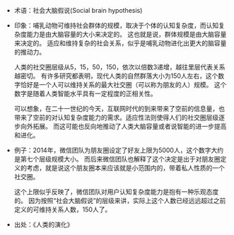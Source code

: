 + 术语：社会大脑假说(Social brain hypothesis)
+ 印象：哺乳动物可维持社会群体的规模，取决于个体的认知复杂度，而认知复杂度能力是由大脑容量的大小来决定的。
这也就是说，群体规模是由大脑容量来决定的。
适应和维持复杂的社会关系，似乎是哺乳动物进化出更大的脑容量的推动力。

  人类的社交圈层级从5，15，50，150，依次以倍数3递增，越往里层代表关系越密切。
有许多研究都表明，现代人类的自然群落大小为150人左右，这个数字恰好是一个人可以维持关系的最大社交圈（可以称为朋友的人）规模。
这个数字是随着人类智能水平具有一定程度的正相关性。

  可以想象，在二十一世纪的今天，互联网时代的到来带来了空前的信息量，也带来了空前的对认知复杂度能力的需求。适应性法则使得人们的社交圈层级逐步向外拓展。
而这可能也反向地推动了人类大脑容量或者说智能的进一步提高和进化。

+ 例子：2014年，微信团队为朋友圈设定了好友上限为5000人，这个数字大约是第七个层级规模大小。
而后来微信团队也解释了这个决定是出于对朋友圈定义的考虑，就是说这个朋友圈本来应该就是小范围内的，带着私人性质的一个社交圈。
  
  这个上限似乎反映了，微信团队对用户认知复杂度能力是抱有一种乐观态度的。
因为按照“社会大脑假说”的层级来讲，实际上这个人数已经远远超过之前定义的可维持关系人数，150人了。

+ 出处：《人类的演化》
